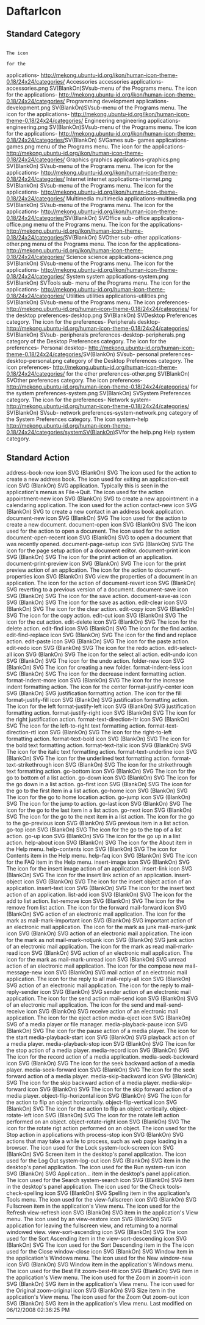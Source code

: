 # DaftarIcon
## Standard Category
                                                                                                              The icon
                                                                                                              for the
applications- ​http://mekong.ubuntu-id.org/ikon/human-icon-theme-0.18/24x24/categories/                     Accessories
accessories   applications-accessories.png                                                ​SV(BlankOn) ​SVsub-menu of
                                                                                                              the
                                                                                                              Programs
                                                                                                              menu.
                                                                                                              The icon
                                                                                                              for the
applications- ​http://mekong.ubuntu-id.org/ikon/human-icon-theme-0.18/24x24/categories/                     Programming
development   applications-development.png                                                ​SV(BlankOn) ​SVsub-menu of
                                                                                                              the
                                                                                                              Programs
                                                                                                              menu.
                                                                                                              The icon
                                                                                                              for the
applications- ​http://mekong.ubuntu-id.org/ikon/human-icon-theme-0.18/24x24/categories/                     Engineering
engineering   applications-engineering.png                                                ​SV(BlankOn) ​SVsub-menu of
                                                                                                              the
                                                                                                              Programs
                                                                                                              menu.
                                                                                                              The icon
                                                                                                              for the
applications- ​http://mekong.ubuntu-id.org/ikon/human-icon-theme-0.18/24x24/categories/ ​SV(BlankOn) ​SVGames sub-
games         applications-games.png                                                                          menu of the
                                                                                                              Programs
                                                                                                              menu.
                                                                                                              The icon
                                                                                                              for the
applications- ​http://mekong.ubuntu-id.org/ikon/human-icon-theme-0.18/24x24/categories/                     Graphics
graphics      applications-graphics.png                                                   ​SV(BlankOn) ​SVsub-menu of
                                                                                                              the
                                                                                                              Programs
                                                                                                              menu.
                                                                                                              The icon
                                                                                                              for the
applications- ​http://mekong.ubuntu-id.org/ikon/human-icon-theme-0.18/24x24/categories/                     Internet
internet      applications-internet.png                                                   ​SV(BlankOn) ​SVsub-menu of
                                                                                                              the
                                                                                                              Programs
                                                                                                              menu.
                                                                                                              The icon
                                                                                                              for the
applications- ​http://mekong.ubuntu-id.org/ikon/human-icon-theme-0.18/24x24/categories/                     Multimedia
multimedia    applications-multimedia.png                                                 ​SV(BlankOn) ​SVsub-menu of
                                                                                                              the
                                                                                                              Programs
                                                                                                              menu.
                                                                                                              The icon
                                                                                                              for the
applications- ​http://mekong.ubuntu-id.org/ikon/human-icon-theme-0.18/24x24/categories/ ​SV(BlankOn) ​SVOffice sub-
office        applications-office.png                                                                         menu of the
                                                                                                              Programs
                                                                                                              menu.
                                                                                                              The icon
                                                                                                              for the
applications- ​http://mekong.ubuntu-id.org/ikon/human-icon-theme-0.18/24x24/categories/ ​SV(BlankOn) ​SVOther sub-
other         applications-other.png                                                                          menu of the
                                                                                                              Programs
                                                                                                              menu.
                                                                                                              The icon
                                                                                                              for the
applications- ​http://mekong.ubuntu-id.org/ikon/human-icon-theme-0.18/24x24/categories/                     Science
science       applications-science.png                                                    ​SV(BlankOn) ​SVsub-menu of
                                                                                                              the
                                                                                                              Programs
                                                                                                              menu.
                                                                                                              The icon
                                                                                                              for the
applications- ​http://mekong.ubuntu-id.org/ikon/human-icon-theme-0.18/24x24/categories/                     System
system        applications-system.png                                                     ​SV(BlankOn) ​SVTools sub-
                                                                                                              menu of the
                                                                                                              Programs
                                                                                                              menu.
                                                                                                              The icon
                                                                                                              for the
applications- ​http://mekong.ubuntu-id.org/human-icon-theme-0.18/24x24/categories/                          Utilities
utilities     applications-utilities.png                                                  ​SV(BlankOn) ​SVsub-menu of
                                                                                                              the
                                                                                                              Programs
                                                                                                              menu.
                                                                                                              The icon
preferences-  ​http://mekong.ubuntu-id.org/human-icon-theme-0.18/24x24/categories/                          for the
desktop       preferences-desktop.png                                                     ​SV(BlankOn) ​SVDesktop
                                                                                                              Preferences
                                                                                                              category.
                                                                                                              The icon
                                                                                                              for the
preferences-                                                                                                  Peripherals
desktop-      ​http://mekong.ubuntu-id.org/human-icon-theme-0.18/24x24/categories/      ​SV(BlankOn) ​SVsub-
peripherals   preferences-desktop-peripherals.png                                                             category of
                                                                                                              the Desktop
                                                                                                              Preferences
                                                                                                              category.
                                                                                                              The icon
                                                                                                              for the
preferences-                                                                                                  Personal
desktop-      ​http://mekong.ubuntu-id.org/human-icon-theme-0.18/24x24/categories/      ​SV(BlankOn) ​SVsub-
personal      preferences-desktop-personal.png                                                                category of
                                                                                                              the Desktop
                                                                                                              Preferences
                                                                                                              category.
                                                                                                              The icon
preferences-  ​http://mekong.ubuntu-id.org/human-icon-theme-0.18/24x24/categories/                          for the
other         preferences-other.png                                                       ​SV(BlankOn) ​SVOther
                                                                                                              preferences
                                                                                                              category.
                                                                                                              The icon
preferences-  ​http://mekong.ubuntu-id.org/human-icon-theme-0.18/24x24/categories/                          for the
system        preferences-system.png                                                      ​SV(BlankOn) ​SVSystem
                                                                                                              Preferences
                                                                                                              category.
                                                                                                              The icon
                                                                                                              for the
preferences-                                                                                                  Network
system-       ​http://mekong.ubuntu-id.org/human-icon-theme-0.18/24x24/categories/      ​SV(BlankOn) ​SVsub-
network       preferences-system-network.png                                                                  category of
                                                                                                              the System
                                                                                                              Preferences
                                                                                                              category.
                                                                                                              The icon
system-help   ​http://mekong.ubuntu-id.org/human-icon-theme-0.18/24x24/categories/system​SV(BlankOn) ​SVfor the
              help.png                                                                                        Help system
                                                                                                              category.
## Standard Action
address-book-new          icon SVG (BlankOn) SVG The icon used for the action
                                                 to create a new address book.
                                                 The icon used for exiting an
application-exit          icon SVG (BlankOn) SVG application. Typically this is
                                                 seen in the application's
                                                 menus as File->Quit.
                                                 The icon used for the action
appointment-new           icon SVG (BlankOn) SVG to create a new appointment in
                                                 a calendaring application.
                                                 The icon used for the action
contact-new               icon SVG (BlankOn) SVG to create a new contact in an
                                                 address book application.
document-new              icon SVG (BlankOn) SVG The icon used for the action
                                                 to create a new document.
document-open             icon SVG (BlankOn) SVG The icon used for the action
                                                 to open a document.
                                                 The icon used for the action
document-open-recent      icon SVG (BlankOn) SVG to open a document that was
                                                 recently opened.
document-page-setup       icon SVG (BlankOn) SVG The icon for the page setup
                                                 action of a document editor.
document-print            icon SVG (BlankOn) SVG The icon for the print action
                                                 of an application.
document-print-preview    icon SVG (BlankOn) SVG The icon for the print preview
                                                 action of an application.
                                                 The icon for the action to
document-properties       icon SVG (BlankOn) SVG view the properties of a
                                                 document in an application.
                                                 The icon for the action of
document-revert           icon SVG (BlankOn) SVG reverting to a previous
                                                 version of a document.
document-save             icon SVG (BlankOn) SVG The icon for the save action.
document-save-as          icon SVG (BlankOn) SVG The icon for the save as
                                                 action.
edit-clear                icon SVG (BlankOn) SVG The icon for the clear action.
edit-copy                 icon SVG (BlankOn) SVG The icon for the copy action.
edit-cut                  icon SVG (BlankOn) SVG The icon for the cut action.
edit-delete               icon SVG (BlankOn) SVG The icon for the delete
                                                 action.
edit-find                 icon SVG (BlankOn) SVG The icon for the find action.
edit-find-replace         icon SVG (BlankOn) SVG The icon for the find and
                                                 replace action.
edit-paste                icon SVG (BlankOn) SVG The icon for the paste action.
edit-redo                 icon SVG (BlankOn) SVG The icon for the redo action.
edit-select-all           icon SVG (BlankOn) SVG The icon for the select all
                                                 action.
edit-undo                 icon SVG (BlankOn) SVG The icon for the undo action.
folder-new                icon SVG (BlankOn) SVG The icon for creating a new
                                                 folder.
format-indent-less        icon SVG (BlankOn) SVG The icon for the decrease
                                                 indent formatting action.
format-indent-more        icon SVG (BlankOn) SVG The icon for the increase
                                                 indent formatting action.
                                                 The icon for the center
format-justify-center     icon SVG (BlankOn) SVG justification formatting
                                                 action.
                                                 The icon for the fill
format-justify-fill       icon SVG (BlankOn) SVG justification formatting
                                                 action.
                                                 The icon for the left
format-justify-left       icon SVG (BlankOn) SVG justification formatting
                                                 action.
format-justify-right      icon SVG (BlankOn) SVG The icon for the right
                                                 justification action.
format-text-direction-ltr icon SVG (BlankOn) SVG The icon for the left-to-right
                                                 text formatting action.
format-text-direction-rtl icon SVG (BlankOn) SVG The icon for the right-to-left
                                                 formatting action.
format-text-bold          icon SVG (BlankOn) SVG The icon for the bold text
                                                 formatting action.
format-text-italic        icon SVG (BlankOn) SVG The icon for the italic text
                                                 formatting action.
format-text-underline     icon SVG (BlankOn) SVG The icon for the underlined
                                                 text formatting action.
format-text-strikethrough icon SVG (BlankOn) SVG The icon for the strikethrough
                                                 text formatting action.
go-bottom                 icon SVG (BlankOn) SVG The icon for the go to bottom
                                                 of a list action.
go-down                   icon SVG (BlankOn) SVG The icon for the go down in a
                                                 list action.
go-first                  icon SVG (BlankOn) SVG The icon for the go to the
                                                 first item in a list action.
go-home                   icon SVG (BlankOn) SVG The icon for the go to home
                                                 location action.
go-jump                   icon SVG (BlankOn) SVG The icon for the jump to
                                                 action.
go-last                   icon SVG (BlankOn) SVG The icon for the go to the
                                                 last item in a list action.
go-next                   icon SVG (BlankOn) SVG The icon for the go to the
                                                 next item in a list action.
                                                 The icon for the go to the
go-previous               icon SVG (BlankOn) SVG previous item in a list
                                                 action.
go-top                    icon SVG (BlankOn) SVG The icon for the go to the top
                                                 of a list action.
go-up                     icon SVG (BlankOn) SVG The icon for the go up in a
                                                 list action.
help-about                icon SVG (BlankOn) SVG The icon for the About item in
                                                 the Help menu.
help-contents             icon SVG (BlankOn) SVG The icon for Contents item in
                                                 the Help menu.
help-faq                  icon SVG (BlankOn) SVG The icon for the FAQ item in
                                                 the Help menu.
insert-image              icon SVG (BlankOn) SVG The icon for the insert image
                                                 action of an application.
insert-link               icon SVG (BlankOn) SVG The icon for the insert link
                                                 action of an application.
insert-object             icon SVG (BlankOn) SVG The icon for the insert object
                                                 action of an application.
insert-text               icon SVG (BlankOn) SVG The icon for the insert text
                                                 action of an application.
list-add                  icon SVG (BlankOn) SVG The icon for the add to list
                                                 action.
list-remove               icon SVG (BlankOn) SVG The icon for the remove from
                                                 list action.
                                                 The icon for the forward
mail-forward              icon SVG (BlankOn) SVG action of an electronic mail
                                                 application.
                                                 The icon for the mark as
mail-mark-important       icon SVG (BlankOn) SVG important action of an
                                                 electronic mail application.
                                                 The icon for the mark as junk
mail-mark-junk            icon SVG (BlankOn) SVG action of an electronic mail
                                                 application.
                                                 The icon for the mark as not
mail-mark-notjunk         icon SVG (BlankOn) SVG junk action of an electronic
                                                 mail application.
                                                 The icon for the mark as read
mail-mark-read            icon SVG (BlankOn) SVG action of an electronic mail
                                                 application.
                                                 The icon for the mark as
mail-mark-unread          icon SVG (BlankOn) SVG unread action of an electronic
                                                 mail application.
                                                 The icon for the compose new
mail-message-new          icon SVG (BlankOn) SVG mail action of an electronic
                                                 mail application.
                                                 The icon for the reply to all
mail-reply-all            icon SVG (BlankOn) SVG action of an electronic mail
                                                 application.
                                                 The icon for the reply to
mail-reply-sender         icon SVG (BlankOn) SVG sender action of an electronic
                                                 mail application.
                                                 The icon for the send action
mail-send                 icon SVG (BlankOn) SVG of an electronic mail
                                                 application.
                                                 The icon for the send and
mail-send-receive         icon SVG (BlankOn) SVG receive action of an
                                                 electronic mail application.
                                                 The icon for the eject action
media-eject               icon SVG (BlankOn) SVG of a media player or file
                                                 manager.
media-playback-pause      icon SVG (BlankOn) SVG The icon for the pause action
                                                 of a media player.
                                                 The icon for the start
media-playback-start      icon SVG (BlankOn) SVG playback action of a media
                                                 player.
media-playback-stop       icon SVG (BlankOn) SVG The icon for the stop action
                                                 of a media player.
media-record              icon SVG (BlankOn) SVG The icon for the record action
                                                 of a media application.
media-seek-backward       icon SVG (BlankOn) SVG The icon for the seek backward
                                                 action of a media player.
media-seek-forward        icon SVG (BlankOn) SVG The icon for the seek forward
                                                 action of a media player.
media-skip-backward       icon SVG (BlankOn) SVG The icon for the skip backward
                                                 action of a media player.
media-skip-forward        icon SVG (BlankOn) SVG The icon for the skip forward
                                                 action of a media player.
object-flip-horizontal    icon SVG (BlankOn) SVG The icon for the action to
                                                 flip an object horizontally.
object-flip-vertical      icon SVG (BlankOn) SVG The icon for the action to
                                                 flip an object vertically.
object-rotate-left        icon SVG (BlankOn) SVG The icon for the rotate left
                                                 action performed on an object.
object-rotate-right       icon SVG (BlankOn) SVG The icon for the rotate rigt
                                                 action performed on an object.
                                                 The icon used for the Stop
                                                 action in applications with
process-stop              icon SVG (BlankOn) SVG actions that may take a while
                                                 to process, such as web page
                                                 loading in a browser.
                                                 The icon used for the Lock
system-lock-screen        icon SVG (BlankOn) SVG Screen item in the desktop's
                                                 panel application.
                                                 The icon used for the Log Out
system-log-out            icon SVG (BlankOn) SVG item in the desktop's panel
                                                 application.
                                                 The icon used for the Run
system-run                icon SVG (BlankOn) SVG Application... item in the
                                                 desktop's panel application.
                                                 The icon used for the Search
system-search             icon SVG (BlankOn) SVG item in the desktop's panel
                                                 application.
                                                 The icon used for the Check
tools-check-spelling      icon SVG (BlankOn) SVG Spelling item in the
                                                 application's Tools menu.
                                                 The icon used for the
view-fullscreen           icon SVG (BlankOn) SVG Fullscreen item in the
                                                 application's View menu.
                                                 The icon used for the Refresh
view-refresh              icon SVG (BlankOn) SVG item in the application's View
                                                 menu.
                                                 The icon used by an
view-restore              icon SVG (BlankOn) SVG application for leaving the
                                                 fullscreen view, and returning
                                                 to a normal windowed view.
view-sort-ascending       icon SVG (BlankOn) SVG The icon used for the Sort
                                                 Ascending item in the
view-sort-descending      icon SVG (BlankOn) SVG The icon used for the Sort
                                                 Descending item in the
                                                 The icon used for the Close
window-close              icon SVG (BlankOn) SVG Window item in the
                                                 application's Windows menu.
                                                 The icon used for the New
window-new                icon SVG (BlankOn) SVG Window item in the
                                                 application's Windows menu.
                                                 The icon used for the Best Fit
zoom-best-fit             icon SVG (BlankOn) SVG item in the application's View
                                                 menu.
                                                 The icon used for the Zoom in
zoom-in                   icon SVG (BlankOn) SVG item in the application's View
                                                 menu.
                                                 The icon used for the Original
zoom-original             icon SVG (BlankOn) SVG Size item in the application's
                                                 View menu.
                                                 The icon used for the Zoom Out
zoom-out                  icon SVG (BlankOn) SVG item in the application's View
                                                 menu.
Last modified on 06/12/2008 02:36:25 PM
 
---
 
